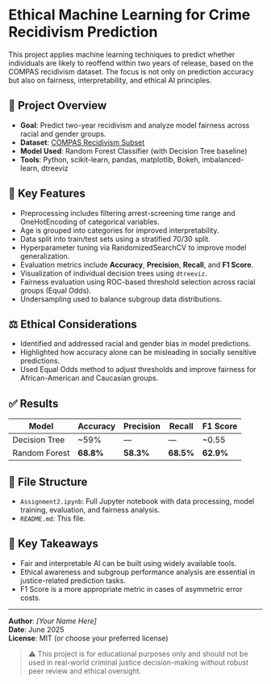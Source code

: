 
# Ethical Machine Learning for Crime Recidivism Prediction

This project applies machine learning techniques to predict whether individuals are likely to reoffend within two years of release, based on the COMPAS recidivism dataset. The focus is not only on prediction accuracy but also on fairness, interpretability, and ethical AI principles.

## 📌 Project Overview

- **Goal**: Predict two-year recidivism and analyze model fairness across racial and gender groups.
- **Dataset**: [COMPAS Recidivism Subset](https://raw.githubusercontent.com/suneman/socialdata2022/main/files/recidivism_dataset_sub.csv)
- **Model Used**: Random Forest Classifier (with Decision Tree baseline)
- **Tools**: Python, scikit-learn, pandas, matplotlib, Bokeh, imbalanced-learn, dtreeviz

## 🧠 Key Features

- Preprocessing includes filtering arrest-screening time range and OneHotEncoding of categorical variables.
- Age is grouped into categories for improved interpretability.
- Data split into train/test sets using a stratified 70/30 split.
- Hyperparameter tuning via RandomizedSearchCV to improve model generalization.
- Evaluation metrics include **Accuracy**, **Precision**, **Recall**, and **F1 Score**.
- Visualization of individual decision trees using `dtreeviz`.
- Fairness evaluation using ROC-based threshold selection across racial groups (Equal Odds).
- Undersampling used to balance subgroup data distributions.

## ⚖️ Ethical Considerations

- Identified and addressed racial and gender bias in model predictions.
- Highlighted how accuracy alone can be misleading in socially sensitive predictions.
- Used Equal Odds method to adjust thresholds and improve fairness for African-American and Caucasian groups.

## ✅ Results

| Model         | Accuracy | Precision | Recall | F1 Score |
|---------------|----------|-----------|--------|----------|
| Decision Tree | ~59%     | —         | —      | ~0.55    |
| Random Forest | **68.8%** | **58.3%**  | **68.5%** | **62.9%**  |

## 📂 File Structure

- `Assignment2.ipynb`: Full Jupyter notebook with data processing, model training, evaluation, and fairness analysis.
- `README.md`: This file.

## 💬 Key Takeaways

- Fair and interpretable AI can be built using widely available tools.
- Ethical awareness and subgroup performance analysis are essential in justice-related prediction tasks.
- F1 Score is a more appropriate metric in cases of asymmetric error costs.

---

**Author**: *[Your Name Here]*  
**Date**: June 2025  
**License**: MIT (or choose your preferred license)

> ⚠️ This project is for educational purposes only and should not be used in real-world criminal justice decision-making without robust peer review and ethical oversight.
